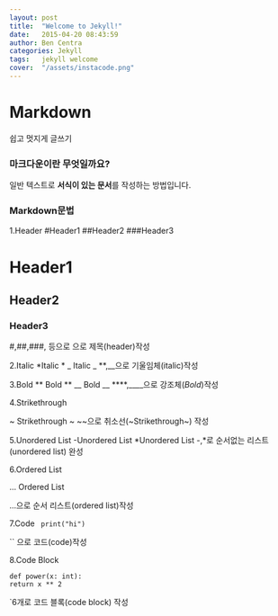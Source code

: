 ```yaml
---
layout: post
title:  "Welcome to Jekyll!"
date:   2015-04-20 08:43:59
author: Ben Centra
categories: Jekyll
tags:	jekyll welcome
cover:  "/assets/instacode.png"
---
```



# Markdown
쉽고 멋지게 글쓰기

### 마크다운이란 무엇일까요?

일반 텍스트로 **서식이 있는 문서**를 작성하는 방법입니다.

### Markdown문법

1.Header
#Header1
##Header2
###Header3
# Header1
## Header2
### Header3
#,##,###, 등으로 으로 제목(header)작성



2.Italic
*Italic *
_  Italic  _ 
**,__으로 기울임체(italic)작성

3.Bold
** Bold **
__ Bold __ 
****,____으로 강조체(*Bold*)작성

4.Strikethrough

~ Strikethrough ~
~~으로 취소선(~Strikethrough~) 작성


5.Unordered List
-Unordered List
*Unordered List
-,*로 순서없는 리스트(unordered list) 완성

6.Ordered List

... Ordered List

...으로 순서 리스트(ordered list)작성

7.Code
` print("hi")`

`` 으로 코드(code)작성

8.Code Block
```
def power(x: int):
return x ** 2
```

`6개로 코드 블록(code block) 작성

